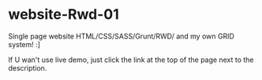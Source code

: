 # website-Rwd-01
Single page website HTML/CSS/SASS/Grunt/RWD/ and my own GRID system! :]

If U wan't use live demo, just click the link at the top of the page next to the description.
